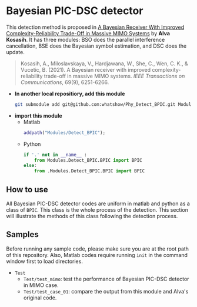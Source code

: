 # Bayesian PIC-DSC detector
This detection method is proposed in [A Bayesian Receiver With Improved Complexity-Reliability Trade-Off in Massive MIMO Systems](https://ieeexplore.ieee.org/document/9464346) by **Alva Kosasih**. It has three modules: BSO does the parallel interference cancellation, BSE does the Bayesian symbol estimation, and DSC does the update.
> Kosasih, A., Miloslavskaya, V., Hardjawana, W., She, C., Wen, C. K., & Vucetic, B. (2021). A Bayesian receiver with improved complexity-reliability trade-off in massive MIMO systems. *IEEE Transactions on Communications*, 69(9), 6251-6266.
* **In another local repositiory, add this module**
    ```sh
    git submodule add git@github.com:whatshow/Phy_Detect_BPIC.git Modules/Detect_BPIC
    ```
* **import this module**
    * Matlab
        ```matlab
        addpath("Modules/Detect_BPIC");
        ```
    * Python
        ```python
        if '.' not in __name__ :
            from Modules.Detect_BPIC.BPIC import BPIC
        else:
            from .Modules.Detect_BPIC.BPIC import BPIC
        ```

## How to use
All Bayesian PIC-DSC detector codes are uniform in matlab and python as a class of `BPIC`. This class is the whole process of the detection. This section will illustrate the methods of this class following the detection process.

## Samples
Before running any sample code, please make sure you are at the root path of this repository. Also, Matlab codes require running `init` in the command window first to load directories.
* `Test`
    * `Test/test_mimo`: test the performance of Bayesian PIC-DSC detector in MIMO case.
    * `Test/test_case_01`: compare the output from this module and Alva's original code.